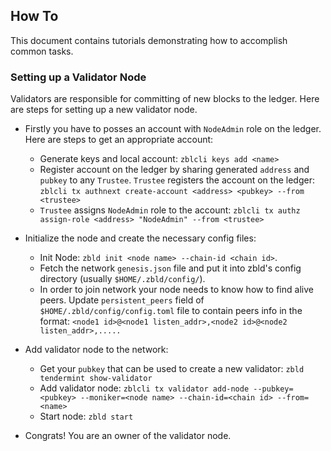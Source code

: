 ## How To

This document contains tutorials demonstrating how to accomplish common tasks.

### Setting up a Validator Node

Validators are responsible for committing of new blocks to the ledger.
Here are steps for setting up a new validator node.

* Firstly you have to posses an account with `NodeAdmin` role on the ledger. Here are steps to get an appropriate account:
    * Generate keys and local account: `zblcli keys add <name>`
    * Register account on the ledger by sharing generated `address` and `pubkey` to any `Trustee`. 
    `Trustee` registers the account on the ledger: `zblcli tx authnext create-account <address> <pubkey> --from <trustee>`  
    * `Trustee` assigns `NodeAdmin` role to the account: `zblcli tx authz assign-role <address> "NodeAdmin" --from <trustee>`
    
* Initialize the node and create the necessary config files:
    * Init Node: `zbld init <node name> --chain-id <chain id>`.
    * Fetch the network `genesis.json` file and put it into zbld's config directory (usually `$HOME/.zbld/config/`).
    * In order to join network your node needs to know how to find alive peers. 
    Update `persistent_peers` field of `$HOME/.zbld/config/config.toml` file to contain peers info in the format:
    `<node1 id>@<node1 listen_addr>,<node2 id>@<node2 listen_addr>,.....`

* Add validator node to the network:
    * Get your `pubkey` that can be used to create a new validator: `zbld tendermint show-validator`
    * Add validator node: `zblcli tx validator add-node --pubkey=<pubkey> --moniker=<node name> --chain-id=<chain id> --from=<name>`
    * Start node: `zbld start`

* Congrats! You are an owner of the validator node.